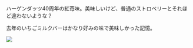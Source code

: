 ハーゲンダッツ40周年の紅苺味。美味しいけど、普通のストロベリーとそれほど違わないような？

去年のいちごミルクバーはかなり好みの味で美味しかった記憶。

![](https://photos.apkas.net/medium/202407/20240725-140146.webp)
